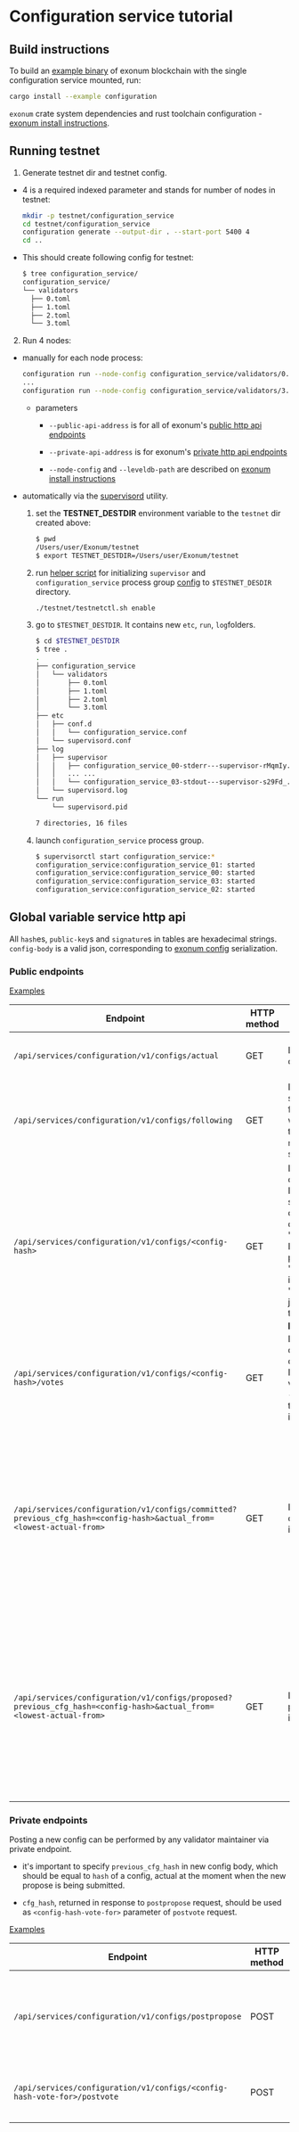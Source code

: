 # Configuration service tutorial

## Build instructions

To build an [example binary](examples/configuration.rs) of exonum blockchain 
with the single configuration service mounted, run:

```bash
cargo install --example configuration
```

`exonum` crate system dependencies and rust toolchain configuration - 
[exonum install instructions](https://github.com/exonum/exonum-core/blob/master/INSTALL.md).

## Running testnet

1. Generate testnet dir and testnet config.

  - 4 is a required indexed parameter and stands for number of nodes in testnet:

    ```bash
    mkdir -p testnet/configuration_service
    cd testnet/configuration_service
    configuration generate --output-dir . --start-port 5400 4
    cd ..
    ```

  - This should create following config for testnet:

    ```bash
    $ tree configuration_service/
    configuration_service/
    └── validators
      ├── 0.toml
      ├── 1.toml
      ├── 2.toml
      └── 3.toml
    ```

2. Run 4 nodes:

  - manually for each node process:

    ```bash
    configuration run --node-config configuration_service/validators/0.toml --leveldb-path configuration_service/db/0 --public-api-address 127.0.0.1:8000 --private-api-address 127.0.0.1:8010
    ...                                                                                                                                                        
    configuration run --node-config configuration_service/validators/3.toml --leveldb-path configuration_service/db/3 --public-api-address 127.0.0.1:8003 --private-api-address 127.0.0.1:8013
    ```

      - parameters

          - `--public-api-address` is for all of exonum's [public http api 
          endpoints](#public-endpoints)

          - `--private-api-address` is for exonum's [private http api 
          endpoints](#private-endpoints)

          - `--node-config` and `--leveldb-path` are described on 
          [exonum install instructions](https://github.com/exonum/exonum-core/blob/master/INSTALL.md)

  - automatically via the [supervisord](http://supervisord.org/) utility.

     1. set the **TESTNET_DESTDIR** environment variable to the `testnet` dir 
        created above:

        ```bash
        $ pwd
        /Users/user/Exonum/testnet
        $ export TESTNET_DESTDIR=/Users/user/Exonum/testnet
        ```

     1. run [helper script](../testnet/testnetctl.sh) for initializing 
        `supervisor` and `configuration_service` process group 
        [config](../testnet/supervisord) to `$TESTNET_DESDIR` directory.
        
        ```bash
        ./testnet/testnetctl.sh enable
        ```

     1. go to `$TESTNET_DESTDIR`. It contains new `etc`, `run`, `log`folders.

        ```bash
        $ cd $TESTNET_DESTDIR
        $ tree .
        .
        ├── configuration_service
        │   └── validators
        │       ├── 0.toml
        │       ├── 1.toml
        │       ├── 2.toml
        │       └── 3.toml
        ├── etc
        │   ├── conf.d
        │   │   └── configuration_service.conf
        │   └── supervisord.conf
        ├── log
        │   ├── supervisor
        │   │   ├── configuration_service_00-stderr---supervisor-rMqmIy.log
        │   │   ... ...                                                          
        │   │   └── configuration_service_03-stdout---supervisor-s29Fd_.log
        │   └── supervisord.log
        └── run
            └── supervisord.pid

        7 directories, 16 files
        ```

     1. launch `configuration_service` process group.

        ```bash
        $ supervisorctl start configuration_service:*
        configuration_service:configuration_service_01: started
        configuration_service:configuration_service_00: started
        configuration_service:configuration_service_03: started
        configuration_service:configuration_service_02: started
        ```

## Global variable service http api

All `hash`es, `public-key`s and `signature`s in tables are hexadecimal 
strings.
`config-body` is a valid json, corresponding to [exonum config](http://exonum.com/doc/crates/exonum/blockchain/config/struct.StoredConfiguration.html) serialization.

### Public endpoints

[Examples](response-samples.md#public-response-samples)

| Endpoint      | HTTP method   | Description |Query parameters|Response template |
| ------------- | ------------- | ------------| ------------------ |------------------ |
| `/api/services/configuration/v1/configs/actual`         | GET | Lookup actual config|      None       |{<br>&emsp; "config": **config-body**,<br>&emsp; "hash": **config-hash**<br> }|
| `/api/services/configuration/v1/configs/following`      | GET | Lookup already scheduled following config which hasn't yet taken effect.<br> `null` if no config is scheduled |    None            |{<br>&emsp; "config": **config-body**,<br>&emsp; "hash": **config-hash**<br> }|
| `/api/services/configuration/v1/configs/<config-hash>` | GET | Lookup config by config hash.<br> If no propose was submitted for a config (genesis config) - "propose" is `null`. <br> If only propose is present, then "committed\_config" is `null`.<br> "propose" key has json-object values, that match **propose-template**.| `<config-hash>` - hash of looked up config.|{<br> &emsp;"committed\_config": **config\_body**,<br> &emsp;"propose": {<br> &emsp;&emsp;"num\_votes": **integer**,<br> &emsp;&emsp;"tx\_propose": **propose_transaction_body**, <br> &emsp;"votes\_history\_hash": **vote-history-hash**<br> &emsp;}<br> }|
| `/api/services/configuration/v1/configs/<config-hash>/votes` | GET | Lookup votes for a config propose by config hash.<br> If a vote from validator is absent - `null` returned at the corresponding index in json array | `<config-hash>` - hash of looked up config. |{<br> &emsp;"Votes": [<br> &emsp;&emsp;**vote_for_propose_transaction_body**,<br> &emsp;&emsp;**null**,<br> &emsp;&emsp;...<br> &emsp;]<br> }|
| `/api/services/configuration/v1/configs/committed?previous_cfg_hash=<config-hash>&actual_from=<lowest-actual-from>` | GET | Lookup all committed configs in commit order. |  `<previous_cfg_hash>` and `<lowest_actual_from>` are optional filtering parameters.<br> **config-body** is included in response if its _previous\_cfg\_hash_ field equals the corresponding parameter. <br>It's included if its _actual\_from_ field is greater or equal than corresponding parameter. |[<br> &emsp;{<br> &emsp;&emsp;"config": **config-body**,<br> &emsp;&emsp;"hash": **config-hash**<br> &emsp;},<br> &emsp;{<br> &emsp;&emsp;"config": **config-body**,<br> &emsp;&emsp;"hash": **config-hash**<br> &emsp;},<br> &emsp;...<br> ]|
| `/api/services/configuration/v1/configs/proposed?previous_cfg_hash=<config-hash>&actual_from=<lowest-actual-from>` | GET | Lookup all proposed configs in commit order.<br> |  `<previous_cfg_hash>` and `<lowest_actual_from>` are optional filtering parameters.<br> **propose-template** is included in response if its _previous\_cfg\_hash_ field equals the corresponding parameter. <br>It's included if its _actual\_from_ field is greater or equal than corresponding parameter. |[<br> &emsp;{<br> &emsp;&emsp;"propose-data": **propose-template**,<br> &emsp;&emsp;"hash": **config-hash**<br> &emsp;},<br> &emsp;{<br> &emsp;&emsp;"propose-data": **propose-template**,<br> &emsp;&emsp;"hash": **config-hash**<br> &emsp;},<br> &emsp;...<br> ]|

### Private endpoints

Posting a new config can be performed by any validator maintainer via private 
endpoint.

-   it's important to specify `previous_cfg_hash` in new config body, 
    which should be equal to `hash` of a config, actual at the moment 
    when the new propose is being submitted.

-   `cfg_hash`, returned in response to `postpropose` request, should be used 
    as `<config-hash-vote-for>` parameter of `postvote` request. 

[Examples](response-samples.md#private-response-samples)

| Endpoint      | HTTP method   | Description | Response template |
| ------------- | ------------- | ------------| ------------------ |
| `/api/services/configuration/v1/configs/postpropose`         | POST | Post proposed config body | {<br> &emsp;"cfg\_hash": **configuration-hash**,<br> &emsp;"tx\_hash": **transaction-hash**<br> }|
| `/api/services/configuration/v1/configs/<config-hash-vote-for>/postvote`      | POST | Vote for a configuration having specific hash | {<br> &emsp;"tx\_hash": **transaction-hash**<br> } |
